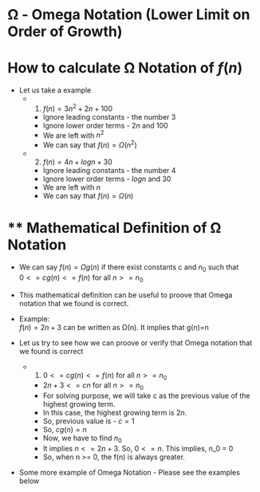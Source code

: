 # Ω - Omega Notation (Lower Limit on Order of Growth)

# **How to calculate Ω Notation of $f(n)$**
- Let us take a example  
  - 1. $f(n) = 3n^2 + 2n + 100$
    - Ignore leading constants - the number 3
    - Ignore lower order terms - $2n$ and $100$
    - We are left with $n^2$
    - We can say that $f(n)=Ω(n^2)$

  - 2. $f(n) = 4n + logn + 30$
    - Ignore leading constants - the number 4
    - Ignore lower order terms - $logn$ and $30$
    - We are left with $n$
    - We can say that $f(n)=Ω(n)$  

# ** Mathematical Definition of Ω Notation 
- We can say $f(n) = Ωg(n)$ if there exist constants c and $n_0$ such that  
  $0<=cg(n)<=f(n)$ for all $n >= n_0$
- This mathematical definition can be useful to proove that Omega notation that we found is correct.
- Example:  
  $f(n)=2n+3$ can be written as Ω(n). It implies that g(n)=n
- Let us try to see how we can proove or verify that Omega notation that we found is correct  
  - 1. $0<=cg(n)<=f(n)$ for all $n >= n_0$
    -  $2n+3<=cn$ for all $n >= n_0$
    -  For solving purpose, we will take c as the previous value of the highest growing term. 
    -  In this case, the highest growing term is $2n$. 
    -  So, previous value is - $c=1$
    -  So, $cg(n)=n$
    -  Now, we have to find $n_0$  
    -  It implies $n<=2n+3$. So, $0<=n$. This implies, n_0 = 0
    -  So, when n >= 0, the f(n) is always greater.

- Some more example of Omega Notation - Please see the examples below
